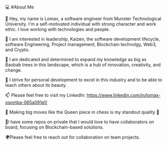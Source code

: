 


💻 #About Me

👋 Hey, my name is Lomax, a software engineer from Munster Technological University. I'm a self-motivated individual with strong character and work ethic. I love working with technologies and people. 

👀 I am interested in leadership, Kaizen, the software development lifecycle, software Engineering, Project management, Blockchain technolgy, Web3, and Crypto.

🌱 I am dedicated and determined to expand my knowledge as big as Baobab trees in this landscape, which is a hub of innovation, creativity, and change.

🎯 I strive for personal development to excel in this industry and to be able to teach others about its beauty.

📫 Please feel free to visit my LinkedIn: https://www.linkedin.com/in/lomax-osomba-065a091a1/

🌟 Making big moves like the Queen piece in chess is my standout quality 🌟 

🤝I have some repos on private that I would love to have collaborators on board, focusing on Blockchain-based solutions.

🌍Please feel free to reach out for collaboration on team projects. 

